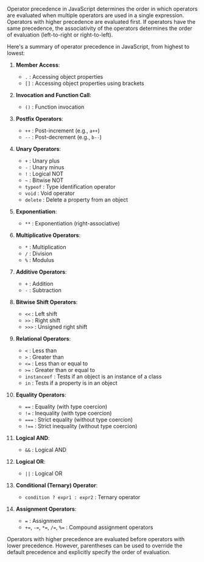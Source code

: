 Operator precedence in JavaScript determines the order in which operators are evaluated when multiple operators are used in a single expression. Operators with higher precedence are evaluated first. If operators have the same precedence, the associativity of the operators determines the order of evaluation (left-to-right or right-to-left).

Here's a summary of operator precedence in JavaScript, from highest to lowest:

1. **Member Access**:
   - `.` : Accessing object properties
   - `[]` : Accessing object properties using brackets

2. **Invocation and Function Call**:
   - `()` : Function invocation

3. **Postfix Operators**:
   - `++` : Post-increment (e.g., `a++`)
   - `--` : Post-decrement (e.g., `b--`)

4. **Unary Operators**:
   - `+` : Unary plus
   - `-` : Unary minus
   - `!` : Logical NOT
   - `~` : Bitwise NOT
   - `typeof` : Type identification operator
   - `void` : Void operator
   - `delete` : Delete a property from an object

5. **Exponentiation**:
   - `**` : Exponentiation (right-associative)

6. **Multiplicative Operators**:
   - `*` : Multiplication
   - `/` : Division
   - `%` : Modulus

7. **Additive Operators**:
   - `+` : Addition
   - `-` : Subtraction

8. **Bitwise Shift Operators**:
   - `<<` : Left shift
   - `>>` : Right shift
   - `>>>` : Unsigned right shift

9. **Relational Operators**:
   - `<` : Less than
   - `>` : Greater than
   - `<=` : Less than or equal to
   - `>=` : Greater than or equal to
   - `instanceof` : Tests if an object is an instance of a class
   - `in` : Tests if a property is in an object

10. **Equality Operators**:
    - `==` : Equality (with type coercion)
    - `!=` : Inequality (with type coercion)
    - `===` : Strict equality (without type coercion)
    - `!==` : Strict inequality (without type coercion)

11. **Logical AND**:
    - `&&` : Logical AND

12. **Logical OR**:
    - `||` : Logical OR

13. **Conditional (Ternary) Operator**:
    - `condition ? expr1 : expr2` : Ternary operator

14. **Assignment Operators**:
    - `=` : Assignment
    - `+=`, `-=`, `*=`, `/=`, `%=` : Compound assignment operators

Operators with higher precedence are evaluated before operators with lower precedence. However, parentheses can be used to override the default precedence and explicitly specify the order of evaluation.